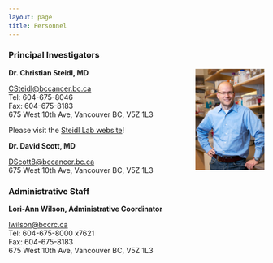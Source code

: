 ```yaml
---
layout: page
title: Personnel
---
```


### Principal Investigators

<img align="right" src="/img/steidl.png" height="200">

**Dr. Christian Steidl, MD**

 <CSteidl@bccancer.bc.ca>  
 Tel: 604-675-8046  
 Fax: 604-675-8183  
 675 West 10th Ave, Vancouver BC, V5Z 1L3  

 Please visit the [Steidl Lab website](http://steidllab.med.ubc.ca/)!

**Dr. David Scott, MD**

 <DScott8@bccancer.bc.ca>  
 675 West 10th Ave, Vancouver BC, V5Z 1L3


### Administrative Staff

**Lori-Ann Wilson, Administrative Coordinator**

 <lwilson@bccrc.ca>  
 Tel: 604-675-8000 x7621  
 Fax: 604-675-8183  
 675 West 10th Ave, Vancouver BC, V5Z 1L3
